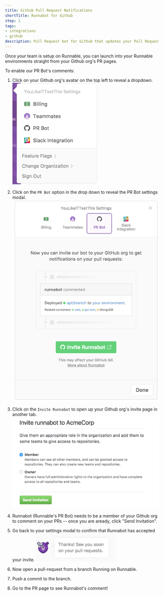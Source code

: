 ```yaml
---
title: Github Pull Request Notifications
shortTitle: Runnabot for Github
step: 1
tags:
- integrations
- github
description: Pull Request bot for Github that updates your Pull Requests with build / test results.
---
```


Once your team is setup on Runnable, you can launch into your Runnable environments straight from your Github org's PR pages. 

To enable our PR Bot's comments:

1. Click on your Github org's avatar on the top left to reveal a dropdown.
  ![prbot1](/images/prbot1.png)

2. Click on the ```PR Bot``` option in the drop down to reveal the PR Bot settings modal.
  ![prbot2](/images/prbot2.png)

3. Click on the ```Invite Runnabot``` to open up your Github org's invite page in another tab.
  ![prbot3](/images/prbot3.png)

4. Runnabot (Runnable's PR Bot) needs to be a member of your Github org to comment on your PRs -- once you are aready, click "Send Invitation".

5. Go back to your settings modal to confirm that Runnabot has accepted your invite.
  ![prbot4](/images/prbot4.png)

6. Now open a pull-request from a branch Running on Runnable.

7. Push a commit to the branch.

8. Go to the PR page to see Runnabot's comment!

